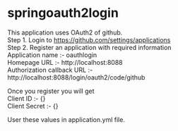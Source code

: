 # springoauth2login

This application uses OAuth2 of github. <br>
Step 1. Login to https://github.com/settings/applications <br>
Step 2. Register an application with required information <br>
        Application name :- oauthlogin <br>
        Homepage URL :- http://localhost:8088 <br>
        Authorization callback URL :- http://localhost:8088/login/oauth2/code/github <br>
        
Once you register you will get <br>
Client ID :- {} <br>
Client Secret :- {} <br>

User these values in application.yml file.
